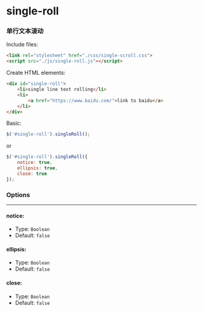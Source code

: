 # single-roll
### 单行文本滚动

Include files:
```html
<link rel="stylesheet" href="./css/single-scroll.css">
<script src="./js/single-roll.js"></script>
```

Create HTML elements:

```html
<div id="single-roll">
    <li>single line text rolling</li>
    <li>
        <a href="https://www.baidu.com/">link to baidu</a>
    </li>
</div>
```

Basic:
```js
$('#single-roll').singleRoll();
```
or
```js
$('#single-roll').singleRoll({
    notice: true,
    ellipsis: true,
    close: true
});
```

### Options
-------
#### notice:
- Type: `Boolean`
- Default: `false`

#### ellipsis:
- Type: `Boolean`
- Default: `false`

#### close:
- Type: `Boolean`
- Default: `false`